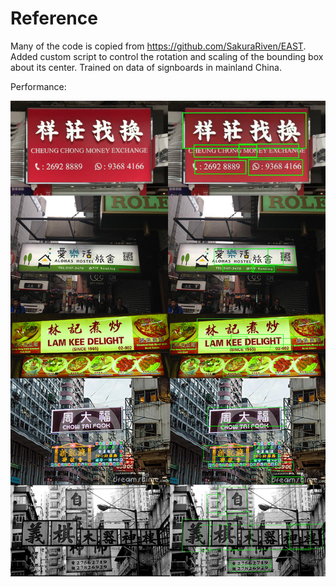 # Reference
Many of the code is copied from https://github.com/SakuraRiven/EAST. Added custom script to control the rotation and scaling of the bounding box about its center. Trained on data of signboards in mainland China.

Performance:

<img src="demo/image01.png" width="600"/>


